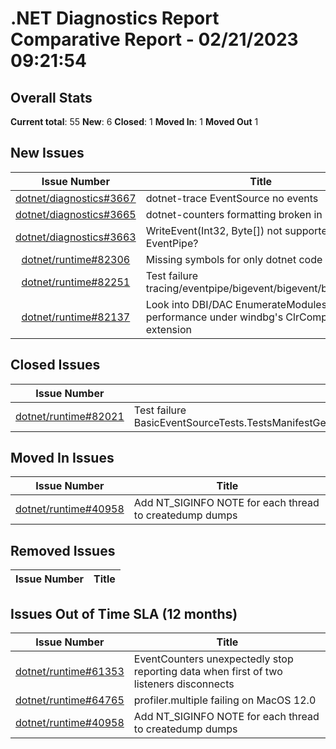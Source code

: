 # .NET Diagnostics Report Comparative Report - 02/21/2023 09:21:54

## Overall Stats

**Current total**: 55
**New**: 6
**Closed**: 1
**Moved In**: 1
**Moved Out** 1

## New Issues

| **Issue Number** | **Title** |
| :--------------: | --------- |
| [dotnet/diagnostics#3667](https://github.com/dotnet/diagnostics/issues/3667) | dotnet-trace EventSource no events |
| [dotnet/diagnostics#3665](https://github.com/dotnet/diagnostics/issues/3665) | dotnet-counters formatting broken in 8.0 |
| [dotnet/diagnostics#3663](https://github.com/dotnet/diagnostics/issues/3663) | WriteEvent(Int32, Byte[]) not supported by EventPipe? |
| [dotnet/runtime#82306](https://github.com/dotnet/runtime/issues/82306) | Missing symbols for only dotnet code |
| [dotnet/runtime#82251](https://github.com/dotnet/runtime/issues/82251) | Test failure tracing/eventpipe/bigevent/bigevent/bigevent.sh |
| [dotnet/runtime#82137](https://github.com/dotnet/runtime/issues/82137) | Look into DBI/DAC EnumerateModules performance under windbg's ClrComposition extension |

## Closed Issues

| **Issue Number** | **Title** |
| :--------------: | --------- |
| [dotnet/runtime#82021](https://github.com/dotnet/runtime/issues/82021) | Test failure BasicEventSourceTests.TestsManifestGeneration.Test_EventSource_EtwManifestGenerationRollover |

## Moved In Issues

| **Issue Number** | **Title** |
| :--------------: | --------- |
| [dotnet/runtime#40958](https://github.com/dotnet/runtime/issues/40958) | Add NT_SIGINFO NOTE for each thread to createdump dumps |

## Removed Issues

| **Issue Number** | **Title** |
| :--------------: | --------- |

## Issues Out of Time SLA (12 months)

| **Issue Number** | **Title** |
| :--------------: | --------- |
| [dotnet/runtime#61353](https://github.com/dotnet/runtime/issues/61353) | EventCounters unexpectedly stop reporting data when first of two listeners disconnects |
| [dotnet/runtime#64765](https://github.com/dotnet/runtime/issues/64765) | profiler.multiple failing on MacOS 12.0 |
| [dotnet/runtime#40958](https://github.com/dotnet/runtime/issues/40958) | Add NT_SIGINFO NOTE for each thread to createdump dumps |

